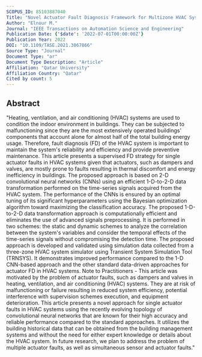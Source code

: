 ```yaml
---
SCOPUS_ID: 85103887040
Title: "Novel Actuator Fault Diagnosis Framework for Multizone HVAC Systems Using 2-D Convolutional Neural Networks"
Author: "Elnour M."
Journal: "IEEE Transactions on Automation Science and Engineering"
Publication Date: {'$date': '2022-07-01T00:00:00Z'}
Publication Year: 2022
DOI: "10.1109/TASE.2021.3067866"
Source Type: "Journal"
Document Type: "ar"
Document Type Description: "Article"
Affiliation: "Qatar University"
Affiliation Country: "Qatar"
Cited by count: 5
---
```


## Abstract
"Heating, ventilation, and air conditioning (HVAC) systems are used to condition the indoor environment in buildings. They can be subjected to malfunctioning since they are the most extensively operated buildings' components that account alone for almost half of the total building energy usage. Therefore, fault diagnosis (FD) of the HVAC system is important to maintain the system's reliability and efficiency and provide preventive maintenance. This article presents a supervised FD strategy for single actuator faults in HVAC systems given that actuators, such as dampers and valves, are mostly prone to faults resulting in thermal discomfort and energy inefficiency in buildings. The proposed approach is based on 2-D convolutional neural networks (CNNs) using an efficient 1-D-to-2-D data transformation performed on the time-series signals acquired from the HVAC system. The performance of the CNNs is ensured by an optimal tuning of its significant hyperparameters using the Bayesian optimization algorithm toward maximizing the classification accuracy. The proposed 1-D-to-2-D data transformation approach is computationally efficient and eliminates the use of advanced signals preprocessing. It is performed in two schemes: the static and dynamic schemes to analyze the correlation between the system's variables and consider the temporal effects of the time-series signals without compromising the detection time. The proposed approach is developed and validated using simulation data collected from a three-zone HVAC system simulator using Transient System Simulation Tool (TRNSYS). It demonstrates improved performance compared to the 1-D CNN-based approach and the other standard data-driven approaches for actuator FD in HVAC systems. Note to Practitioners - This article was motivated by the problem of actuator faults, such as dampers and valves in heating, ventilation, and air conditioning (HVAC) systems. They are at risk of malfunctioning or failure resulting in reduced system efficiency, potential interference with supervision schemes execution, and equipment deterioration. This article presents a novel approach for single actuator faults in HVAC systems using the recently evolving topology of convolutional neural networks that are known for their high accuracy and reliable performance compared to the standard approaches. It utilizes the building historical data that can be obtained from the building management systems and without the need for either expert knowledge or details about the HVAC system. In future research, we plan to address the problem of multiple actuator faults, as well as simultaneous sensor and actuator faults."
